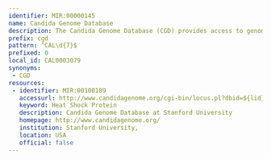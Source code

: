 ```yaml
---
identifier: MIR:00000145
name: Candida Genome Database
description: The Candida Genome Database (CGD) provides access to genomic sequence data and manually curated functional information about genes and proteins of the human pathogen Candida albicans. It collects gene names and aliases, and assigns gene ontology terms to describe the molecular function, biological process, and subcellular localization of gene products.
prefix: cgd
pattern: ^CAL\d{7}$
prefixed: 0
local_id: CAL0003079
synonyms:
 - CGD
resources:
 - identifier: MIR:00100189
   accessurl: http://www.candidagenome.org/cgi-bin/locus.pl?dbid=${lid}
   keyword: Heat Shock Protein
   description: Candida Genome Database at Stanford University
   homepage: http://www.candidagenome.org/
   institution: Stanford University,
   location: USA
   official: false
---
```

